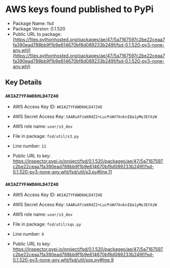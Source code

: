 # AWS keys found published to PyPi

* Package Name: fsd
* Package Version: 0.1.520
* Public URL to package: [https://files.pythonhosted.org/packages/ae/47/5a7167597c2be22ceaa7fa390ead788bb9f1b9e614670bf8d089233b249f/fsd-0.1.520-py3-none-any.whl](https://files.pythonhosted.org/packages/ae/47/5a7167597c2be22ceaa7fa390ead788bb9f1b9e614670bf8d089233b249f/fsd-0.1.520-py3-none-any.whl)

## Key Details

### `AKIAZ7YFAWD6HLD47Z4O`

* AWS Access Key ID: `AKIAZ7YFAWD6HLD47Z4O`
* AWS Secret Access Key: `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` 
* AWS role name: `user/s3_dev`
* File in package: `fsd/util/s3.py`
* Line number: `11`

* Public URL to key: https://inspector.pypi.io/project/fsd/0.1.520/packages/ae/47/5a7167597c2be22ceaa7fa390ead788bb9f1b9e614670bf8d089233b249f/fsd-0.1.520-py3-none-any.whl/fsd/util/s3.py#line.11



### `AKIAZ7YFAWD6HLD47Z4O`

* AWS Access Key ID: `AKIAZ7YFAWD6HLD47Z4O`
* AWS Secret Access Key: `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` 
* AWS role name: `user/s3_dev`
* File in package: `fsd/util/sqs.py`
* Line number: `9`

* Public URL to key: https://inspector.pypi.io/project/fsd/0.1.520/packages/ae/47/5a7167597c2be22ceaa7fa390ead788bb9f1b9e614670bf8d089233b249f/fsd-0.1.520-py3-none-any.whl/fsd/util/sqs.py#line.9


